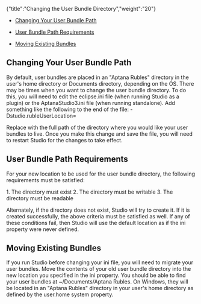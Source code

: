 {"title":"Changing the User Bundle Directory","weight":"20"}

* [Changing Your User Bundle Path](#changing-your-user-bundle-path)

* [User Bundle Path Requirements](#user-bundle-path-requirements)

* [Moving Existing Bundles](#moving-existing-bundles)

## Changing Your User Bundle Path

By default, user bundles are placed in an "Aptana Rubles" directory in the user's home directory or Documents directory, depending on the OS. There may be times when you want to change the user bundle directory. To do this, you will need to edit the eclipse.ini file (when running Studio as a plugin) or the AptanaStudio3.ini file (when running standalone). Add something like the following to the end of the file: \-Dstudio.rubleUserLocation=<location>

Replace <location> with the full path of the directory where you would like your user bundles to live. Once you make this change and save the file, you will need to restart Studio for the changes to take effect.

## User Bundle Path Requirements

For your new location to be used for the user bundle directory, the following requirements must be satisfied:

1\. The directory must exist
2\. The directory must be writable
3\. The directory must be readable

Alternately, if the directory does not exist, Studio will try to create it. If it is created successfully, the above criteria must be satisfied as well. If any of these conditions fail, then Studio will use the default location as if the ini property were never defined.

## Moving Existing Bundles

If you run Studio before changing your ini file, you will need to migrate your user bundles. Move the contents of your old user bundle directory into the new location you specified in the ini property. You should be able to find your user bundles at ~/Documents/Aptana Rubles. On Windows, they will be located in an "Aptana Rubles" directory in your user's home directory as defined by the user.home system property.
